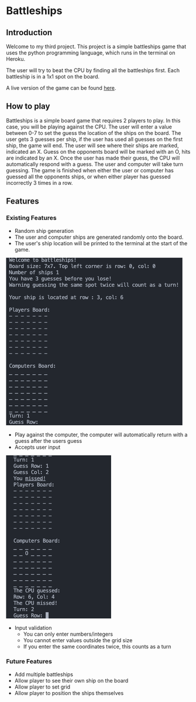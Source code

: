 # Battleships

## Introduction

Welcome to my third project. This project is a simple battleships game that uses the python programming language, which runs in the terminal on Heroku.

The user will try to beat the CPU by finding all the battleships first. Each battleship is in a 1x1 spot on the board.

A live version of the game can be found [here](placeholder).

## How to play

Battleships is a simple board game that requires 2 players to play. In this case, you will be playing against the CPU.
The user will enter a value between 0-7 to set the guess the location of the ships on the board.
The user gets 3 guesses per ship, if the user has used all guesses on the first ship, the game will end.
The user will see where their ships are marked, indicated an X.
Guess on the opponents board will be marked with an O, hits are indicated by an X.
Once the user has made their guess, the CPU will automatically respond with a guess.
The user and computer will take turn guessing.
The game is finished when either the user or computer has guessed all the opponents ships, or when either player has guessed incorrectly 3 times in a row.

## Features

### Existing Features
- Random ship generation
 - The user and computer ships are generated randomly onto the board.
 - The user's ship location will be printed to the terminal at the start of the game.

[![game_start_terminal](documentation_assets/images/game_start_terminal.png)](documentation_assets/images/game_start_terminal.png)

- Play against the computer, the computer will automatically return with a guess after the users guess
- Accepts user input

[![game_turn1](documentation_assets/images/game_turn1.png)](documentation_assets/images/game_turn1.png)

- Input validation
    - You can only enter numbers/integers
    - You cannot enter values outside the grid size
    - If you enter the same coordinates twice, this counts as a turn
### Future Features
 - Add multiple battleships
 - Allow player to see their own ship on the board
 - Allow player to set grid
 - Allow player to position the ships themselves


